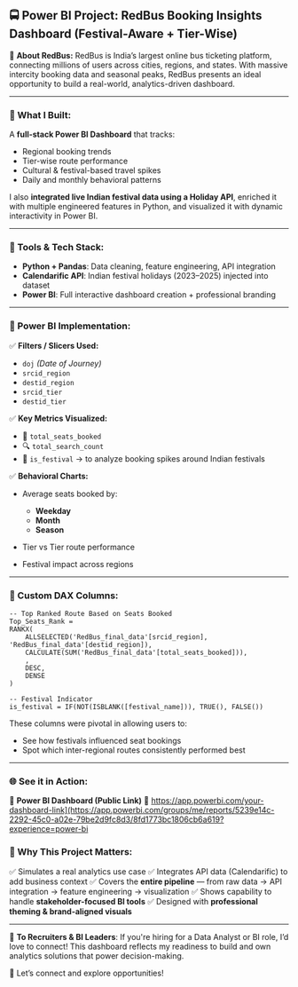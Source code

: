 ## 🚍 **Power BI Project: RedBus Booking Insights Dashboard (Festival-Aware + Tier-Wise)**

🔴 **About RedBus:**
RedBus is India’s largest online bus ticketing platform, connecting millions of users across cities, regions, and states. With massive intercity booking data and seasonal peaks, RedBus presents an ideal opportunity to build a real-world, analytics-driven dashboard.

---

### 🎯 What I Built:

A **full-stack Power BI Dashboard** that tracks:

* Regional booking trends
* Tier-wise route performance
* Cultural & festival-based travel spikes
* Daily and monthly behavioral patterns

I also **integrated live Indian festival data using a Holiday API**, enriched it with multiple engineered features in Python, and visualized it with dynamic interactivity in Power BI.

---

### 🧰 Tools & Tech Stack:

* **Python + Pandas**: Data cleaning, feature engineering, API integration
* **Calendarific API**: Indian festival holidays (2023–2025) injected into dataset
* **Power BI**: Full interactive dashboard creation + professional branding

---

### 🔧 Power BI Implementation:

✅ **Filters / Slicers Used:**

* `doj` *(Date of Journey)*
* `srcid_region`
* `destid_region`
* `srcid_tier`
* `destid_tier`

✅ **Key Metrics Visualized:**

* 🎯 `total_seats_booked`
* 🔍 `total_search_count`
* 🎉 `is_festival` → to analyze booking spikes around Indian festivals

✅ **Behavioral Charts:**

* Average seats booked by:

  * **Weekday**
  * **Month**
  * **Season**
* Tier vs Tier route performance
* Festival impact across regions

---

### 📐 Custom DAX Columns:

```dax
-- Top Ranked Route Based on Seats Booked
Top_Seats_Rank = 
RANKX(
    ALLSELECTED('RedBus_final_data'[srcid_region], 'RedBus_final_data'[destid_region]),
    CALCULATE(SUM('RedBus_final_data'[total_seats_booked])),
    ,
    DESC,
    DENSE
)

-- Festival Indicator
is_festival = IF(NOT(ISBLANK([festival_name])), TRUE(), FALSE())
```

These columns were pivotal in allowing users to:

* See how festivals influenced seat bookings
* Spot which inter-regional routes consistently performed best

---

### 🌐 See it in Action:

📎 **Power BI Dashboard (Public Link)**
🔗 https://app.powerbi.com/your-dashboard-link](https://app.powerbi.com/groups/me/reports/5239e14c-2292-45c0-a02e-79be2d9fc8d3/8fd1773bc1806cb6a619?experience=power-bi


### 💼 Why This Project Matters:

✅ Simulates a real analytics use case
✅ Integrates API data (Calendarific) to add business context
✅ Covers the **entire pipeline** — from raw data → API integration → feature engineering → visualization
✅ Shows capability to handle **stakeholder-focused BI tools**
✅ Designed with **professional theming & brand-aligned visuals**

---

📢 **To Recruiters & BI Leaders**:
If you're hiring for a Data Analyst or BI role, I’d love to connect! This dashboard reflects my readiness to build and own analytics solutions that power decision-making.

🔎 Let’s connect and explore opportunities!
